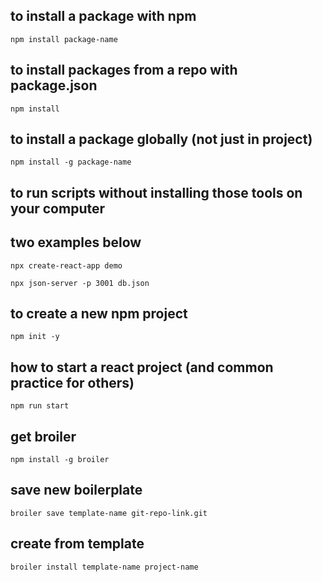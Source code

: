 ## to install a package with npm

```npm install package-name```

## to install packages from a repo with package.json

```npm install```

## to install a package globally (not just in project)

```npm install -g package-name```

## to run scripts without installing those tools on your computer
## two examples below

```npx create-react-app demo```

```npx json-server -p 3001 db.json```

## to create a new npm project

```npm init -y```

## how to start a react project (and common practice for others)

```npm run start```

## get broiler

```npm install -g broiler```

## save new boilerplate

```broiler save template-name git-repo-link.git```

## create from template

```broiler install template-name project-name```